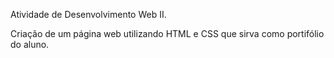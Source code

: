 Atividade de Desenvolvimento Web II.

Criação de um página web utilizando HTML e CSS que sirva como portifólio do aluno.